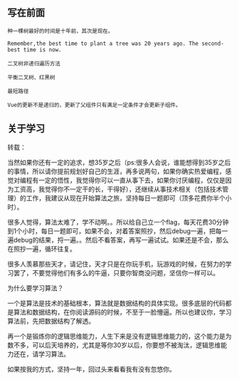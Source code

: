 ## 写在前面
```
种一棵树最好的时间是十年前，其次是现在。

Remember,the best time to plant a tree was 20 years ago. The second-best time is now.
```

```
二叉树非递归遍历方法

平衡二叉树、红黑树

最短路径

Vue的更新不是递归的，更新了父组件只有满足一定条件才会更新子组件。
```

## 关于学习
转载：

当然如果你还有一定的追求，想35岁之后（ps:很多人会说，谁能想得到35岁之后的事情，所以请你提前规划好自己的生涯，再多说两句，如果你确实热爱编程，感觉对编程有一定的悟性，我觉得你可以一直从事下去，如果你讨厌编程，仅仅是因为工资高，我觉得你不一定干的长，干得好），还继续从事技术相关（包括技术管理）的工作，我建议从现在开始算法之旅，坚持每日一题即可（顶多花费你半个小时）。

很多人觉得，算法太难了，学不动啊。。所以给自己立一个flag，每天花费30分钟到1个小时，每日一题即可，如果不会，对着答案照抄，然后debug一遍，把每一遍debug的结果，捋一遍。。然后不看答案，再写一遍试试。如果还是不会，那么在照抄一遍，循环往复。

很多人羡慕那些天才，请记住，天才只是在你玩手机，玩游戏的时候，在努力的学习罢了，不要觉得他们有多么的牛逼，只要你智商没问题，坚信你一样可以。

为什么要学习算法？

一个是算法是技术的基础根本，算法就是数据结构的具体实现。很多底层的代码都是算法和数据结构，在你阅读源码的时候，不至于一脸懵逼。所以也建议你，学习算法前，先把数据结构了解透。

再一个是锻炼你的逻辑思维能力，人生下来是没有逻辑思维能力的，这个能力是为数不多，可以后天培养的，尤其是等你30岁以后，你要想不被淘汰，逻辑思维能力还在，请学习算法。

如果按我的方式，坚持一年，回过头来看看我有没有忽悠你。